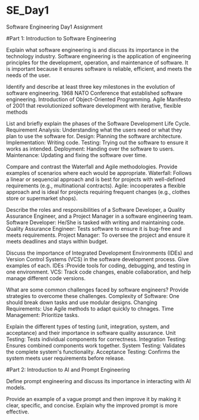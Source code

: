 # SE_Day1
Software Engineering Day1 Assignment

#Part 1: Introduction to Software Engineering

Explain what software engineering is and discuss its importance in the technology industry.
Software engineering is the application of engineering principles for the development, operation, and maintenance of software. It is important because it ensures software is reliable, efficient, and meets the needs of the user.

Identify and describe at least three key milestones in the evolution of software engineering.
1968 NATO Conference that established software engineering.
Introduction of Object-Oriented Programming.
Agile Manifesto of 2001 that revolutionized software development with iterative, flexible methods

List and briefly explain the phases of the Software Development Life Cycle.
Requirement Analysis: Understanding what the users need or what they plan to use the software for.
Design: Planning the software architecture.
Implementation: Writing code.
Testing: Trying out the software to ensure it works as intended.
Deployment: Handing over the software to users.
Maintenance: Updating and fixing the software over time.

Compare and contrast the Waterfall and Agile methodologies. Provide examples of scenarios where each would be appropriate.
Waterfall: Follows a linear or sequencial approach and is best for projects with well-defined requirements (e.g., multinational contracts).
Agile: incooperates a flexible approach and is  ideal for projects requiring frequent changes (e.g.,  clothes store or supermarket shops).

Describe the roles and responsibilities of a Software Developer, a Quality Assurance Engineer, and a Project Manager in a software engineering team.
Software Developer: He/She is tasked with writing and maintaining code.
Quality Assurance Engineer: Tests software to ensure it is bug-free and meets requirements.
Project Manager: To oversee the project and ensure it meets deadlines and stays within budget.

Discuss the importance of Integrated Development Environments (IDEs) and Version Control Systems (VCS) in the software development process. Give examples of each.
IDEs :Provide tools for coding, debugging, and testing in one environment.
VCS: Track code changes, enable collaboration, and help manage different code versions.

What are some common challenges faced by software engineers? Provide strategies to overcome these challenges.
Complexity of Software: One should break down tasks and use modular designs.
Changing Requirements: Use Agile methods to adapt quickly to chnages.
Time Management: Prioritize tasks.

Explain the different types of testing (unit, integration, system, and acceptance) and their importance in software quality assurance.
Unit Testing: Tests individual components for correctness.
Integration Testing: Ensures combined components work together.
System Testing: Validates the complete system's functionality.
Acceptance Testing: Confirms the system meets user requirements before release.


#Part 2: Introduction to AI and Prompt Engineering


Define prompt engineering and discuss its importance in interacting with AI models.


Provide an example of a vague prompt and then improve it by making it clear, specific, and concise. Explain why the improved prompt is more effective.
